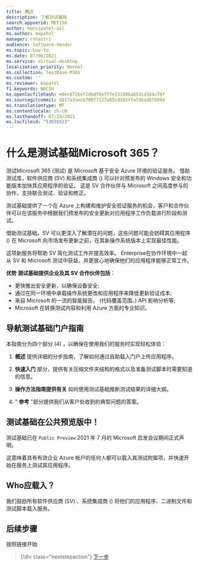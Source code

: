 ```yaml
---
title: 概述
description: 了解测试基础
search.appverid: MET150
author: mansipatel-usl
ms.author: mapatel
manager: rshastri
audience: Software-Vendor
ms.topic: how-to
ms.date: 07/06/2021
ms.service: virtual-desktop
localization_priority: Normal
ms.collection: TestBase-M365
ms.custom: ''
ms.reviewer: mapatel
f1.keywords: NOCSH
ms.openlocfilehash: edec6726ef2db0f0efffe131886a653cd164cf6f
ms.sourcegitcommit: d817a3aecb700f7227a05cd165ffa7dbad67b09d
ms.translationtype: MT
ms.contentlocale: zh-CN
ms.lasthandoff: 07/29/2021
ms.locfileid: "53655523"
---
```

# <a name="what-is-test-base-for-microsoft-365"></a>什么是测试基础Microsoft 365？

测试Microsoft 365 (测试) 是 Microsoft 基于安全 Azure 环境的验证服务。
借助测试库，软件供应商 (SV) 和系统集成商 () 可以针对预发布的 Windows 安全和功能版本加快其应用程序的验证。 这是 SV 合作伙伴与 Microsoft 之间高度参与的协作，支持联合测试、验证和修正。

测试基础提供了一个在 Azure 上构建和维护安全验证服务的机会，客户和合作伙伴可以在该服务中根据我们预发布的安全更新对应用程序工作负载进行阶段和测试。

借助测试基础，SV 可以更深入了解潜在的问题，这些问题可能会妨碍其应用程序 () 在 Microsoft 向市场发布更新之前，在其新操作系统版本上实现最佳性能。

这项新服务将帮助 SV 简化测试工作并提高效率。 Enterprise在协作环境中一起从 SV 和 Microsoft 测试中获益，并更放心地确保他们的应用程序能够正常工作。

**优势 测试基础提供企业及其 SV 合作伙伴包括**：

- 更快推出安全更新，以确保设备安全;
- 通过在同一环境中承载操作系统更改和应用程序来降低更新验证成本;
- 来自 Microsoft 的一流的智能报告， (代码覆盖范围、) API 影响分析等;
- Microsoft 在转换测试内容和利用 Azure 方面的专业知识。

## <a name="guide-to-navigating-the-test-base-portal"></a>导航测试基础门户指南

本指南分为四个部分 (4) ，以确保在使用我们的服务时实现轻松体验：

1. **概述** 提供详细的分步指南，了解如何通过自助载入门户上传应用程序。

2. **快速入门** 部分，提供有关压缩文件夹结构的格式以及准备测试脚本时需要知道的信息。

3. **操作方法指南提供有关** 如何使用测试基础推断测试结果的详细大纲。

4. " **参考** "部分提供我们从客户处收到的典型问题的答案。

## <a name="test-base-is-in-public-preview"></a>测试基础在公共预览版中！

测试基础已在 `Public Preview` 2021 年 7 月的 Microsoft 启发会议期间正式声明。

这意味着具有有效企业 Azure 帐户的任何人都可以载入其测试附属项，并快速开始在服务上测试其应用程序。

## <a name="who-should-onboard"></a>Who应载入？

我们鼓励所有软件供应商 (SV) 、系统集成商 () 将他们的应用程序、二进制文件和测试脚本载入服务。

## <a name="next-steps"></a>后续步骤

按照链接开始
> [!div class="nextstepaction"]
> [下一步](createaccount.md)
